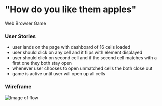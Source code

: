 # "How do you like them apples"
Web Browser Game


### User Stories 
* user lands  on the page with dashboard of 16 cells loaded 
* user should click on any cell and it flips with element displayed 
* user should click on second cell and if the second cell matches with a first one they both stay open 
* whenever user chooses to open unmatched cells the both close out 
* game is active until user will open up all cells


### Wireframe
![Image of flow](https://github.com/olgabor/Browser-Game-/blob/master/Images/Flow.png)

